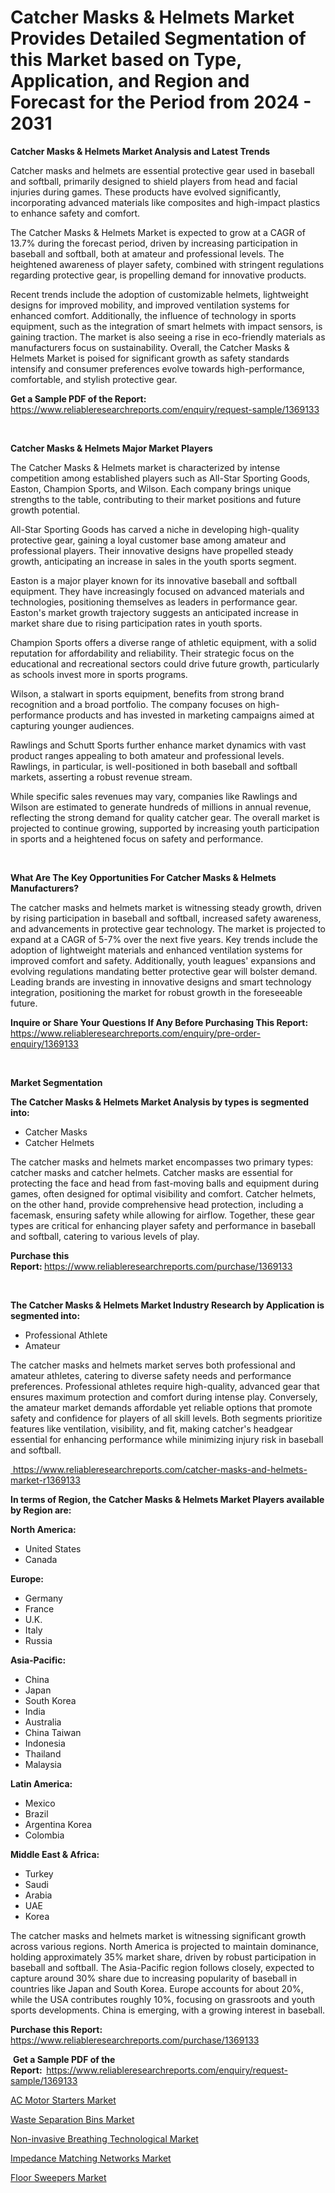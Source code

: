 <p><h1>Catcher Masks & Helmets Market Provides Detailed Segmentation of this Market based on Type, Application, and Region and Forecast for the Period from 2024 - 2031</h1></p><p><strong>Catcher Masks & Helmets Market Analysis and Latest Trends</strong></p>
<p><p>Catcher masks and helmets are essential protective gear used in baseball and softball, primarily designed to shield players from head and facial injuries during games. These products have evolved significantly, incorporating advanced materials like composites and high-impact plastics to enhance safety and comfort. </p><p>The Catcher Masks & Helmets Market is expected to grow at a CAGR of 13.7% during the forecast period, driven by increasing participation in baseball and softball, both at amateur and professional levels. The heightened awareness of player safety, combined with stringent regulations regarding protective gear, is propelling demand for innovative products. </p><p>Recent trends include the adoption of customizable helmets, lightweight designs for improved mobility, and improved ventilation systems for enhanced comfort. Additionally, the influence of technology in sports equipment, such as the integration of smart helmets with impact sensors, is gaining traction. The market is also seeing a rise in eco-friendly materials as manufacturers focus on sustainability. Overall, the Catcher Masks & Helmets Market is poised for significant growth as safety standards intensify and consumer preferences evolve towards high-performance, comfortable, and stylish protective gear.</p></p>
<p><strong>Get a Sample PDF of the Report:&nbsp;</strong> <a href="https://www.reliableresearchreports.com/enquiry/request-sample/1369133?utm_campaign=32&utm_medium=2&utm_source=Github&utm_content=ia&utm_term=18102024&utm_id=catcher-masks-helmets">https://www.reliableresearchreports.com/enquiry/request-sample/1369133</a></p>
<p>&nbsp;</p>
<p><strong>Catcher Masks & Helmets Major Market Players</strong></p>
<p><p>The Catcher Masks & Helmets market is characterized by intense competition among established players such as All-Star Sporting Goods, Easton, Champion Sports, and Wilson. Each company brings unique strengths to the table, contributing to their market positions and future growth potential.</p><p>All-Star Sporting Goods has carved a niche in developing high-quality protective gear, gaining a loyal customer base among amateur and professional players. Their innovative designs have propelled steady growth, anticipating an increase in sales in the youth sports segment.</p><p>Easton is a major player known for its innovative baseball and softball equipment. They have increasingly focused on advanced materials and technologies, positioning themselves as leaders in performance gear. Easton's market growth trajectory suggests an anticipated increase in market share due to rising participation rates in youth sports.</p><p>Champion Sports offers a diverse range of athletic equipment, with a solid reputation for affordability and reliability. Their strategic focus on the educational and recreational sectors could drive future growth, particularly as schools invest more in sports programs.</p><p>Wilson, a stalwart in sports equipment, benefits from strong brand recognition and a broad portfolio. The company focuses on high-performance products and has invested in marketing campaigns aimed at capturing younger audiences.</p><p>Rawlings and Schutt Sports further enhance market dynamics with vast product ranges appealing to both amateur and professional levels. Rawlings, in particular, is well-positioned in both baseball and softball markets, asserting a robust revenue stream.</p><p>While specific sales revenues may vary, companies like Rawlings and Wilson are estimated to generate hundreds of millions in annual revenue, reflecting the strong demand for quality catcher gear. The overall market is projected to continue growing, supported by increasing youth participation in sports and a heightened focus on safety and performance.</p></p>
<p>&nbsp;</p>
<p><strong>What Are The Key Opportunities For Catcher Masks & Helmets Manufacturers?</strong></p>
<p><p>The catcher masks and helmets market is witnessing steady growth, driven by rising participation in baseball and softball, increased safety awareness, and advancements in protective gear technology. The market is projected to expand at a CAGR of 5-7% over the next five years. Key trends include the adoption of lightweight materials and enhanced ventilation systems for improved comfort and safety. Additionally, youth leagues' expansions and evolving regulations mandating better protective gear will bolster demand. Leading brands are investing in innovative designs and smart technology integration, positioning the market for robust growth in the foreseeable future.</p></p>
<p><strong>Inquire or Share Your Questions If Any Before Purchasing This Report:</strong> <a href="https://www.reliableresearchreports.com/enquiry/pre-order-enquiry/1369133?utm_campaign=32&utm_medium=2&utm_source=Github&utm_content=ia&utm_term=18102024&utm_id=catcher-masks-helmets">https://www.reliableresearchreports.com/enquiry/pre-order-enquiry/1369133</a></p>
<p>&nbsp;</p>
<p><strong>Market Segmentation</strong></p>
<p><strong>The Catcher Masks & Helmets Market Analysis by types is segmented into:</strong></p>
<p><ul><li>Catcher Masks</li><li>Catcher Helmets</li></ul></p>
<p><p>The catcher masks and helmets market encompasses two primary types: catcher masks and catcher helmets. Catcher masks are essential for protecting the face and head from fast-moving balls and equipment during games, often designed for optimal visibility and comfort. Catcher helmets, on the other hand, provide comprehensive head protection, including a facemask, ensuring safety while allowing for airflow. Together, these gear types are critical for enhancing player safety and performance in baseball and softball, catering to various levels of play.</p></p>
<p><strong>Purchase this Report:&nbsp;</strong><a href="https://www.reliableresearchreports.com/purchase/1369133?utm_campaign=32&utm_medium=2&utm_source=Github&utm_content=ia&utm_term=18102024&utm_id=catcher-masks-helmets">https://www.reliableresearchreports.com/purchase/1369133</a></p>
<p>&nbsp;</p>
<p><strong>The Catcher Masks & Helmets Market Industry Research by Application is segmented into:</strong></p>
<p><ul><li>Professional Athlete</li><li>Amateur</li></ul></p>
<p><p>The catcher masks and helmets market serves both professional and amateur athletes, catering to diverse safety needs and performance preferences. Professional athletes require high-quality, advanced gear that ensures maximum protection and comfort during intense play. Conversely, the amateur market demands affordable yet reliable options that promote safety and confidence for players of all skill levels. Both segments prioritize features like ventilation, visibility, and fit, making catcher's headgear essential for enhancing performance while minimizing injury risk in baseball and softball.</p></p>
<p><a href="https://www.reliableresearchreports.com/catcher-masks-and-helmets-market-r1369133?utm_campaign=32&utm_medium=2&utm_source=Github&utm_content=ia&utm_term=18102024&utm_id=catcher-masks-helmets">&nbsp;https://www.reliableresearchreports.com/catcher-masks-and-helmets-market-r1369133</a></p>
<p><strong>In terms of Region, the Catcher Masks & Helmets Market Players available by Region are:</strong></p>
<p>
    <p> <strong> North America: </strong>
        <ul>
            <li>United States</li>
            <li>Canada</li>
        </ul>
        </p> 
    <p> <strong> Europe: </strong>
        <ul>
            <li>Germany</li>
            <li>France</li>
            <li>U.K.</li>
            <li>Italy</li>
            <li>Russia</li>
        </ul>
        </p> 
    <p> <strong> Asia-Pacific: </strong>
        <ul>
            <li>China</li>
            <li>Japan</li>
            <li>South Korea</li>
            <li>India</li>
            <li>Australia</li>
            <li>China Taiwan</li>
            <li>Indonesia</li>
            <li>Thailand</li>
            <li>Malaysia</li>
        </ul>
        </p> 
    <p> <strong> Latin America: </strong>
        <ul>
            <li>Mexico</li>
            <li>Brazil</li>
            <li>Argentina Korea</li>
            <li>Colombia</li>
        </ul>
        </p> 
    <p> <strong> Middle East & Africa: </strong>
        <ul>
            <li>Turkey</li>
            <li>Saudi</li>
            <li>Arabia</li>
            <li>UAE</li>
            <li>Korea</li>
        </ul>
    </p>
    </p>
<p><p>The catcher masks and helmets market is witnessing significant growth across various regions. North America is projected to maintain dominance, holding approximately 35% market share, driven by robust participation in baseball and softball. The Asia-Pacific region follows closely, expected to capture around 30% share due to increasing popularity of baseball in countries like Japan and South Korea. Europe accounts for about 20%, while the USA contributes roughly 10%, focusing on grassroots and youth sports developments. China is emerging, with a growing interest in baseball.</p></p>
<p><strong>Purchase this Report: </strong><a href="https://www.reliableresearchreports.com/purchase/1369133?utm_campaign=32&utm_medium=2&utm_source=Github&utm_content=ia&utm_term=18102024&utm_id=catcher-masks-helmets">https://www.reliableresearchreports.com/purchase/1369133</a></p>
<p>&nbsp;<strong>Get a Sample PDF of the Report:&nbsp;&nbsp;</strong><a href="https://www.reliableresearchreports.com/enquiry/request-sample/1369133?utm_campaign=32&utm_medium=2&utm_source=Github&utm_content=ia&utm_term=18102024&utm_id=catcher-masks-helmets">https://www.reliableresearchreports.com/enquiry/request-sample/1369133</a></p>
<p><strong></strong></p>
<p><p><a href="https://www.linkedin.com/pulse/insights-ac-motor-starters-market-players-size-geographical-6he6f?utm_campaign=32&utm_medium=2&utm_source=Github&utm_content=ia&utm_term=18102024&utm_id=catcher-masks-helmets">AC Motor Starters Market</a></p><p><a href="https://issuu.com/reportprime-2/docs/waste-separation-bins-market-size-2_1bc9eba97ab90a?utm_campaign=32&utm_medium=2&utm_source=Github&utm_content=ia&utm_term=18102024&utm_id=catcher-masks-helmets">Waste Separation Bins Market</a></p><p><a href="https://github.com/MonroeBullock54/Market-Research-Report-List-1/blob/main/non-invasive-breathing-technological-market.md?utm_campaign=32&utm_medium=2&utm_source=Github&utm_content=ia&utm_term=18102024&utm_id=catcher-masks-helmets">Non-invasive Breathing Technological Market</a></p><p><a href="https://www.linkedin.com/pulse/global-impedance-matching-networks-market-trends-innovations-2vqhf?utm_campaign=32&utm_medium=2&utm_source=Github&utm_content=ia&utm_term=18102024&utm_id=catcher-masks-helmets">Impedance Matching Networks Market</a></p><p><a href="https://issuu.com/reportprime-2/docs/floor-sweepers-market-size-2030.ppt_6d189a180cfaf2?utm_campaign=32&utm_medium=2&utm_source=Github&utm_content=ia&utm_term=18102024&utm_id=catcher-masks-helmets">Floor Sweepers Market</a></p></p>